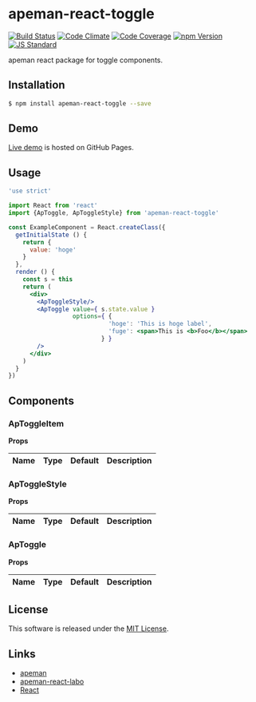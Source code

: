 apeman-react-toggle
==========

<!---
This file is generated by ape-tmpl. Do not update manually.
--->

<!-- Badge Start -->
<a name="badges"></a>

[![Build Status][bd_travis_shield_url]][bd_travis_url]
[![Code Climate][bd_codeclimate_shield_url]][bd_codeclimate_url]
[![Code Coverage][bd_codeclimate_coverage_shield_url]][bd_codeclimate_url]
[![npm Version][bd_npm_shield_url]][bd_npm_url]
[![JS Standard][bd_standard_shield_url]][bd_standard_url]

[bd_repo_url]: https://github.com/apeman-react-labo/apeman-react-toggle
[bd_travis_url]: http://travis-ci.org/apeman-react-labo/apeman-react-toggle
[bd_travis_shield_url]: http://img.shields.io/travis/apeman-react-labo/apeman-react-toggle.svg?style=flat
[bd_travis_com_url]: http://travis-ci.com/apeman-react-labo/apeman-react-toggle
[bd_travis_com_shield_url]: https://api.travis-ci.com/apeman-react-labo/apeman-react-toggle.svg?token=
[bd_license_url]: https://github.com/apeman-react-labo/apeman-react-toggle/blob/master/LICENSE
[bd_codeclimate_url]: http://codeclimate.com/github/apeman-react-labo/apeman-react-toggle
[bd_codeclimate_shield_url]: http://img.shields.io/codeclimate/github/apeman-react-labo/apeman-react-toggle.svg?style=flat
[bd_codeclimate_coverage_shield_url]: http://img.shields.io/codeclimate/coverage/github/apeman-react-labo/apeman-react-toggle.svg?style=flat
[bd_gemnasium_url]: https://gemnasium.com/apeman-react-labo/apeman-react-toggle
[bd_gemnasium_shield_url]: https://gemnasium.com/apeman-react-labo/apeman-react-toggle.svg
[bd_npm_url]: http://www.npmjs.org/package/apeman-react-toggle
[bd_npm_shield_url]: http://img.shields.io/npm/v/apeman-react-toggle.svg?style=flat
[bd_standard_url]: http://standardjs.com/
[bd_standard_shield_url]: https://img.shields.io/badge/code%20style-standard-brightgreen.svg

<!-- Badge End -->


<!-- Description Start -->
<a name="description"></a>

apeman react package for toggle components.

<!-- Description End -->


<!-- Overview Start -->
<a name="overview"></a>



<!-- Overview End -->


<!-- Sections Start -->
<a name="sections"></a>

<!-- Section from "doc/guides/01.Installation.md.hbs" Start -->

<a name="section-doc-guides-01-installation-md"></a>

Installation
-----

```bash
$ npm install apeman-react-toggle --save
```


<!-- Section from "doc/guides/01.Installation.md.hbs" End -->

<!-- Section from "doc/guides/02.Demo.md.hbs" Start -->

<a name="section-doc-guides-02-demo-md"></a>

Demo
-----

[Live demo][demo_url] is hosted on GitHub Pages.

<!--
[![Demo Image](./doc/images/screenshot.png)][demo_url]
-->

[demo_url]: http://apeman-react-labo.github.io/apeman-react-toggle/demo/demo.html


<!-- Section from "doc/guides/02.Demo.md.hbs" End -->

<!-- Section from "doc/guides/03.Usage.md.hbs" Start -->

<a name="section-doc-guides-03-usage-md"></a>

Usage
---------

```jsx
'use strict'

import React from 'react'
import {ApToggle, ApToggleStyle} from 'apeman-react-toggle'

const ExampleComponent = React.createClass({
  getInitialState () {
    return {
      value: 'hoge'
    }
  },
  render () {
    const s = this
    return (
      <div>
        <ApToggleStyle/>
        <ApToggle value={ s.state.value }
                  options={ {
                            'hoge': 'This is hoge label',
                            'fuge': <span>This is <b>Foo</b></span>
                          } }
        />
      </div>
    )
  }
})


```



<!-- Section from "doc/guides/03.Usage.md.hbs" End -->

<!-- Section from "doc/guides/04.Components.md.hbs" Start -->

<a name="section-doc-guides-04-components-md"></a>

Components
-----


### ApToggleItem

**Props**

| Name | Type | Default | Description |
| ---- | ---- | ------- | ----------- |

### ApToggleStyle

**Props**

| Name | Type | Default | Description |
| ---- | ---- | ------- | ----------- |

### ApToggle

**Props**

| Name | Type | Default | Description |
| ---- | ---- | ------- | ----------- |


<!-- Section from "doc/guides/04.Components.md.hbs" End -->


<!-- Sections Start -->


<!-- LICENSE Start -->
<a name="license"></a>

License
-------
This software is released under the [MIT License](https://github.com/apeman-react-labo/apeman-react-toggle/blob/master/LICENSE).

<!-- LICENSE End -->


<!-- Links Start -->
<a name="links"></a>

Links
------

+ [apeman][apeman_url]
+ [apeman-react-labo][apeman_react_labo_url]
+ [React][react_url]

[apeman_url]: https://github.com/apeman-labo/apeman
[apeman_react_labo_url]: https://github.com/apeman-react-labo
[react_url]: https://facebook.github.io/react/

<!-- Links End -->
